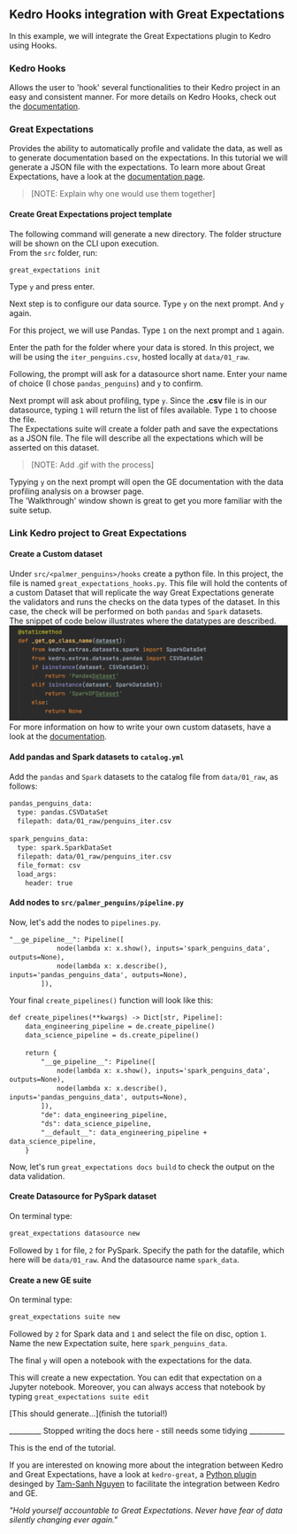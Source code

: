 ## Kedro Hooks integration with Great Expectations
In this example, we will integrate the Great Expectations plugin to Kedro using Hooks.

### Kedro Hooks
Allows the user to 'hook' several functionalities to their Kedro project in an easy and consistent manner.
For more details on Kedro Hooks, check out the [documentation](https://kedro.readthedocs.io/en/stable/07_extend_kedro/04_hooks.html).

### Great Expectations
Provides the ability to automatically profile and validate the data, as well as to generate documentation based on the expectations.
In this tutorial we will generate a JSON file with the expectations.
To learn more about Great Expectations, have a look at the [documentation page](https://docs.greatexpectations.io/en/stable/intro.html).  
 
> [NOTE: Explain why one would use them together]
 
#### Create Great Expectations project template
The following command will generate a new directory. The folder structure will be shown on the CLI upon execution.  
From the `src` folder, run:
```
great_expectations init
```
Type `y` and press enter.

Next step is to configure our data source. Type `y` on the next prompt. And `y` again.

For this project, we will use Pandas. Type `1` on the next prompt and `1` again.  

Enter the path for the folder where your data is stored. In this project, we will be using the `iter_penguins.csv`, hosted locally at `data/01_raw`.  

Following, the prompt will ask for a datasource short name. Enter your name of choice (I chose `pandas_penguins`) and `y` to confirm.  

Next prompt will ask about profiling, type `y`. Since the **.csv** file is in our datasource, typing `1` will return the list of files available. Type `1` to choose the file.  
The Expectations suite will create a folder path and save the expectations as a JSON file. The file will describe all the expectations which will be asserted on this dataset.  
> [NOTE: Add .gif with the process]

Typying `y` on the next prompt will open the GE documentation with the data profiling analysis on a browser page.  
The 'Walkthrough' window shown is great to get you more familiar with the suite setup.

### Link Kedro project to Great Expectations  
#### Create a Custom dataset
Under `src/<palmer_penguins>/hooks` create a python file. In this project, the file is named `great_expectations_hooks.py`. 
This file will hold the contents of a custom Dataset that will replicate the way Great Expectations generate the validators and runs the checks on the data types of the dataset. In this case, the check will be performed on both `pandas` and `Spark` datasets.  
The snippet of code below illustrates where the datatypes are described.  
![snippet of code showing where the dataset types are specified](docs/images/hooks_pic.png)  
For more information on how to write your own custom datasets, have a look at the [documentation](https://kedro.readthedocs.io/en/stable/07_extend_kedro/01_custom_datasets.html#).  

#### Add pandas and Spark datasets to `catalog.yml`
Add the `pandas` and `Spark` datasets to the catalog file from `data/01_raw`, as follows:  
```
pandas_penguins_data:
  type: pandas.CSVDataSet
  filepath: data/01_raw/penguins_iter.csv

spark_penguins_data:
  type: spark.SparkDataSet
  filepath: data/01_raw/penguins_iter.csv
  file_format: csv
  load_args:
    header: true 
```

#### Add nodes to `src/palmer_penguins/pipeline.py`  
Now, let's add the nodes to `pipelines.py`. 

```
"__ge_pipeline__": Pipeline([
            node(lambda x: x.show(), inputs='spark_penguins_data', outputs=None),
            node(lambda x: x.describe(), inputs='pandas_penguins_data', outputs=None),
        ]),
```

Your final `create_pipelines()` function will look like this:

```
def create_pipelines(**kwargs) -> Dict[str, Pipeline]:
    data_engineering_pipeline = de.create_pipeline()
    data_science_pipeline = ds.create_pipeline()

    return {
        "__ge_pipeline__": Pipeline([
            node(lambda x: x.show(), inputs='spark_penguins_data', outputs=None),
            node(lambda x: x.describe(), inputs='pandas_penguins_data', outputs=None),
        ]),
        "de": data_engineering_pipeline,
        "ds": data_science_pipeline,
        "__default__": data_engineering_pipeline + data_science_pipeline,
    }
```

Now, let's run `great_expectations docs build` to check the output on the data validation.


#### Create Datasource for PySpark dataset
On terminal type:
```bash
great_expectations datasource new
``` 

Followed by `1` for file, `2` for PySpark. Specify the path for the datafile, which here will be `data/01_raw`.
And the datasource name `spark_data`. 

#### Create a new GE suite
On terminal type:  

```bash
great_expectations suite new
```  

Followed by `2` for Spark data and `1` and select the file on disc, option `1`. Name the new Expectation suite, here `spark_penguins_data`.  

The final `y` will open a notebook with the expectations for the data.  

This will create a new expectation. You can edit that expectation on a Jupyter notebook. Moreover, you can always access that notebook by typing `great_expectations suite edit`

[This should generate...](finish the tutorial!)

_________ Stopped writing the docs here - still needs some tidying __________


This is the end of the tutorial.

If you are interested on knowing more about the integration between Kedro and Great Expectations, have a look at `kedro-great`,
a [Python plugin](https://pypi.org/project/kedro-great/) desinged by [Tam-Sanh Nguyen](https://pypi.org/user/tamu/) to facilitate the integration between Kedro and GE.

_"Hold yourself accountable to Great Expectations. Never have fear of data silently changing ever again."_

